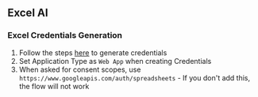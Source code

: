 ## Excel AI

### Excel Credentials Generation

1. Follow the steps [here](https://developers.google.com/sheets/api/quickstart/nodejs) to generate credentials
2. Set Application Type as `Web App` when creating Credentials
3. When asked for consent scopes, use `https://www.googleapis.com/auth/spreadsheets` - If you don't add this, the flow will not work
